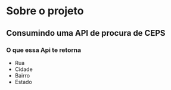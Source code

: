 # Sobre o projeto

## Consumindo uma API de procura de CEPS

### O que essa Api te retorna

* Rua
* Cidade
* Bairro
* Estado

